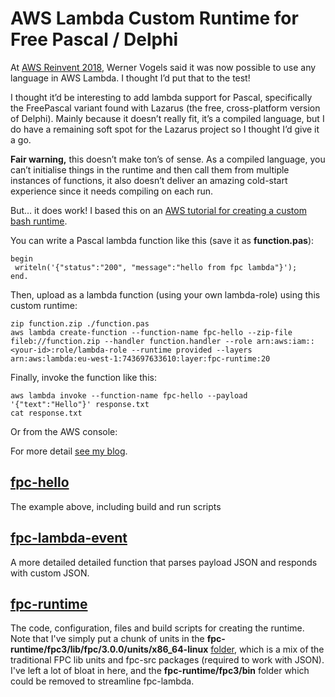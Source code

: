 # AWS Lambda Custom Runtime for Free Pascal / Delphi

At [AWS Reinvent 2018](https://reinvent.awsevents.com/), Werner Vogels said it was now possible to use any language in AWS Lambda. I thought I’d put that to the test!

I thought it’d be interesting to add lambda support for Pascal, specifically the FreePascal variant found with Lazarus (the free, cross-platform version of Delphi). Mainly because it doesn’t really fit, it’s a compiled language, but I do have a remaining soft spot for the Lazarus project so I thought I’d give it a go.

**Fair warning,** this doesn’t make ton’s of sense. As a compiled language, you can’t initialise things in the runtime and then call them from multiple instances of functions, it also doesn’t deliver an amazing cold-start experience since it needs compiling on each run.

But… it does work! I based this on an [AWS tutorial for creating a custom bash runtime](https://docs.aws.amazon.com/lambda/latest/dg/runtimes-walkthrough.html).

You can write a Pascal lambda function like this (save it as **function.pas**):

    begin
     writeln('{"status":"200", "message":"hello from fpc lambda"}');
    end.

Then, upload as a lambda function (using your own lambda-role) using this custom runtime:

    zip function.zip ./function.pas
    aws lambda create-function --function-name fpc-hello --zip-file fileb://function.zip --handler function.handler --role arn:aws:iam::<your-id>:role/lambda-role --runtime provided --layers arn:aws:lambda:eu-west-1:743697633610:layer:fpc-runtime:20 

Finally, invoke the function like this:

    aws lambda invoke --function-name fpc-hello --payload '{"text":"Hello"}' response.txt
    cat response.txt

Or from the AWS console:


For more detail [see my blog](https://mikemacd.wordpress.com).

## [fpc-hello](/fpc-hello)
The example above, including build and run scripts

## [fpc-lambda-event](/fpc-lambda-event)
A more detailed detailed function that parses payload JSON and responds with custom JSON.

## [fpc-runtime](/fpc-runtime)
The code, configuration, files and build scripts for creating the runtime. Note that I've simply put a chunk of units in the **fpc-runtime/fpc3/lib/fpc/3.0.0/units/x86_64-linux** [folder](tree/master/fpc-runtime/fpc3/lib/fpc/3.0.0/units/x86_64-linux), which is a mix of the traditional FPC lib units and fpc-src packages (required to work with JSON). I've left a lot of bloat in here, and the **fpc-runtime/fpc3/bin** folder which could be removed to streamline fpc-lambda.

